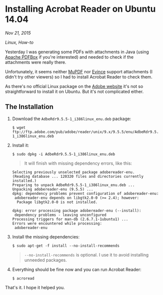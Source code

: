 # Installing Acrobat Reader on Ubuntu 14.04

*Nov 21, 2015*

*Linux, How-to*

Yesterday I was generating some PDFs with attachments in Java (using
[Apache PDFBox](https://pdfbox.apache.org) if you're interested) and needed to
check if the attachments were really there.

Unfortunately, it seems neither [MuPDF](http://mupdf.com) nor
[Evince](https://wiki.gnome.org/Apps/Evince) support attachments (I didn't try
other viewers) so I had to install Acrobat Reader to check them.

As there's no official Linux package on the
[Adobe website](https://get.adobe.com/reader/otherversions) it's not so
straightforward to install it on Ubuntu. But it's not complicated either.

## The Installation

1. Download the `AdbeRdr9.5.5-1_i386linux_enu.deb` package:

    ```
    $ wget ftp://ftp.adobe.com/pub/adobe/reader/unix/9.x/9.5.5/enu/AdbeRdr9.5.5-1_i386linux_enu.deb
    ```

2. Install it:

    ```
    $ sudo dpkg -i AdbeRdr9.5.5-1_i386linux_enu.deb
    ```

    > It will finish with missing dependency errors, like this:

    ```
    Selecting previously unselected package adobereader-enu.
    (Reading database ... 120320 files and directories currently installed.)
    Preparing to unpack AdbeRdr9.5.5-1_i386linux_enu.deb ...
    Unpacking adobereader-enu (9.5.5) ...
    dpkg: dependency problems prevent configuration of adobereader-enu:
     adobereader-enu depends on libgtk2.0-0 (>= 2.4); however:
      Package libgtk2.0-0 is not installed.

    dpkg: error processing package adobereader-enu (--install):
     dependency problems - leaving unconfigured
    Processing triggers for man-db (2.6.7.1-1ubuntu1) ...
    Errors were encountered while processing:
     adobereader-enu
    ```

3. Install the missing dependencies:

    ```
    $ sudo apt-get -f install --no-install-recommends
    ```
    
    > `--no-install-recommends` is optional. I use it to avoid installing
      unneeded packages.

4. Everything should be fine now and you can run Acrobat Reader:

    ```
    $ acroread
    ```

That's it. I hope it helped you.
